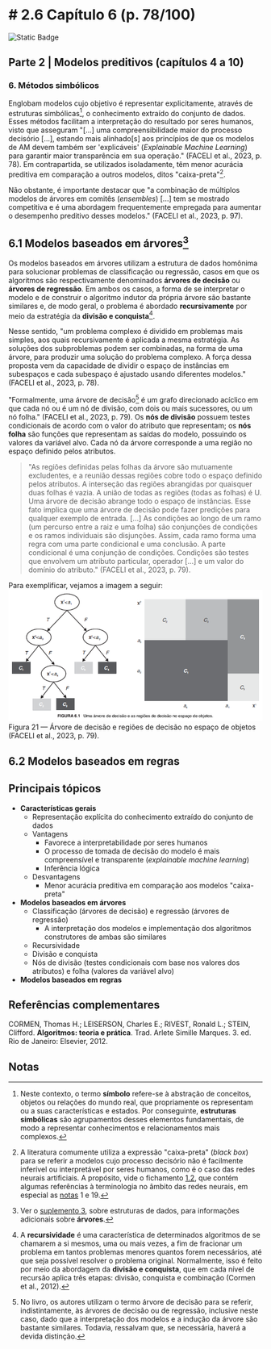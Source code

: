 # # 2.6 Capítulo 6 (p. 78/100)

![Static Badge](https://img.shields.io/badge/Status-Estudando-grey?labelColor=31A8B8)

## Parte 2 | Modelos preditivos (capítulos 4 a 10)

### 6. Métodos simbólicos

Englobam modelos cujo objetivo é representar explicitamente, através de estruturas simbólicas[^1], o conhecimento extraído do conjunto de dados. Esses métodos facilitam a interpretação do resultado por seres humanos, visto que asseguram "[...] uma compreensibilidade maior do processo decisório [...], estando mais alinhado[s] aos princípios de que os modelos de AM devem também ser 'explicáveis' (*Explainable Machine Learning*) para garantir maior transparência em sua operação." (FACELI et al., 2023, p. 78). Em contrapartida, se utilizados isoladamente, têm menor acurácia preditiva em comparação a outros modelos, ditos "caixa-preta"[^2].

Não obstante, é importante destacar que "a combinação de múltiplos modelos de árvores em comitês (*ensembles*) [...] tem se mostrado competitiva e é uma abordagem frequentemente empregada para aumentar o desempenho preditivo desses modelos." (FACELI et al., 2023, p. 97).

## 6.1 Modelos baseados em árvores[^3]

Os modelos baseados em árvores utilizam a estrutura de dados homônima para solucionar problemas de classificação ou regressão, casos em que os algoritmos são respectivamente denominados **árvores de decisão** ou **árvores de regressão**. Em ambos os casos, a forma de se interpretar o modelo e de construir o algoritmo indutor da própria árvore são bastante similares e, de modo geral, o problema é abordado **recursivamente** por meio da estratégia da **divisão e conquista**[^4].

Nesse sentido, "um problema complexo é dividido em problemas mais simples, aos quais recursivamente é aplicada a mesma estratégia. As soluções dos subproblemas podem ser combinadas, na forma de uma árvore, para produzir uma solução do problema complexo. A força dessa proposta vem da capacidade de dividir o espaço de instâncias em subespaços e cada subespaço é ajustado usando diferentes modelos." (FACELI et al., 2023, p. 78).

"Formalmente, uma árvore de decisão[^5] é um grafo direcionado acíclico em que cada nó ou é um nó de divisão, com dois ou mais sucessores, ou um nó folha." (FACELI et al., 2023, p. 79). Os **nós de divisão** possuem testes condicionais de acordo com o valor do atributo que representam; os **nós folha** são funções que representam as saídas do modelo, possuindo os valores da variável alvo. Cada nó da árvore corresponde a uma região no espaço definido pelos atributos.

>"As regiões definidas pelas folhas da árvore são mutuamente excludentes, e a reunião dessas regiões cobre todo o espaço definido pelos atributos. A interseção das regiões abrangidas por quaisquer duas folhas é vazia. A união de todas as regiões (todas as folhas) é U. Uma árvore de decisão abrange todo o espaço de instâncias. Esse fato implica que uma árvore de decisão pode fazer predições para qualquer exemplo de entrada. [...] As condições ao longo de um ramo (um percurso entre a raiz e uma folha) são conjunções de condições e os ramos individuais são disjunções. Assim, cada ramo forma uma regra com uma parte condicional e uma conclusão. A parte condicional é uma conjunção de condições. Condições são testes que envolvem um atributo particular, operador [...] e um valor do domínio do atributo." (FACELI et al., 2023, p. 79).

Para exemplificar, vejamos a imagem a seguir:
![Árvore de decisão e regiões de decisão no espaço de objetos](../../imagens/21_am_faceli_arvore_de_decisao.png)
Figura 21 — Árvore de decisão e regiões de decisão no espaço de objetos (FACELI et al., 2023, p. 79).

## 6.2 Modelos baseados em regras

## Principais tópicos

- **Características gerais**
  - Representação explícita do conhecimento extraído do conjunto de dados
  - Vantagens
    - Favorece a interpretabilidade por seres humanos
    - O processo de tomada de decisão do modelo é mais compreensível e transparente (*explainable machine learning*)
    - Inferência lógica
  - Desvantagens
    - Menor acurácia preditiva em comparação aos modelos "caixa-preta"
- **Modelos baseados em árvores**
  - Classificação (árvores de decisão) e regressão (árvores de regressão)
    - A interpretação dos modelos e implementação dos algoritmos construtores de ambas são similares
  - Recursividade
  - Divisão e conquista
  - Nós de divisão (testes condicionais com base nos valores dos atributos) e folha (valores da variável alvo)
- **Modelos baseados em regras**

## Referências complementares

CORMEN, Thomas H.; LEISERSON, Charles E.; RIVEST, Ronald L.; STEIN, Clifford. **Algoritmos: teoria e prática**. Trad. Arlete Simille Marques. 3. ed. Rio de Janeiro: Elsevier, 2012.

## Notas

[^1]: Neste contexto, o termo **símbolo** refere-se à abstração de conceitos, objetos ou relações do mundo real, que propriamente os representam ou a suas características e estados. Por conseguinte, **estruturas simbólicas** são agrupamentos desses elementos fundamentais, de modo a representar conhecimentos e relacionamentos mais complexos.

[^2]: A literatura comumente utiliza a expressão "caixa-preta" (*black box*) para se referir a modelos cujo processo decisório não é facilmente inferível ou interpretável por seres humanos, como é o caso das redes neurais artificiais. A propósito, vide o fichamento [1.2](../neural-networks-and-learning-machines-simon-haykin/_introduction.md), que contém algumas referências à terminologia no âmbito das redes neurais, em especial as [notas](../neural-networks-and-learning-machines-simon-haykin/_introduction.md#notas) 1 e 19.

[^3]: Ver o [suplemento 3](../../suplementos/03-estruturas-de-dados.md), sobre estruturas de dados, para informações adicionais sobre **árvores**.

[^4]: A **recursividade** é uma característica de determinados algoritmos de se chamarem a si mesmos, uma ou mais vezes, a fim de fracionar um problema em tantos problemas menores quantos forem necessários, até que seja possível resolver o problema original. Normalmente, isso é feito por meio da abordagem da **divisão e conquista**, que em cada nível de recursão aplica três etapas: divisão, conquista e combinação (Cormen et al., 2012).

[^5]: No livro, os autores utilizam o termo árvore de decisão para se referir, indistintamente, às árvores de decisão ou de regressão, inclusive neste caso, dado que a interpretação dos modelos e a indução da árvore são bastante similares. Todavia, ressalvam que, se necessária, haverá a devida distinção.
